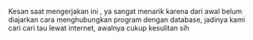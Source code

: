Kesan saat mengerjakan ini , ya sangat menarik karena dari awal belum diajarkan cara menghubungkan program dengan database, 
jadinya kami cari cari tau lewat internet, awalnya cukup kesulitan sih
